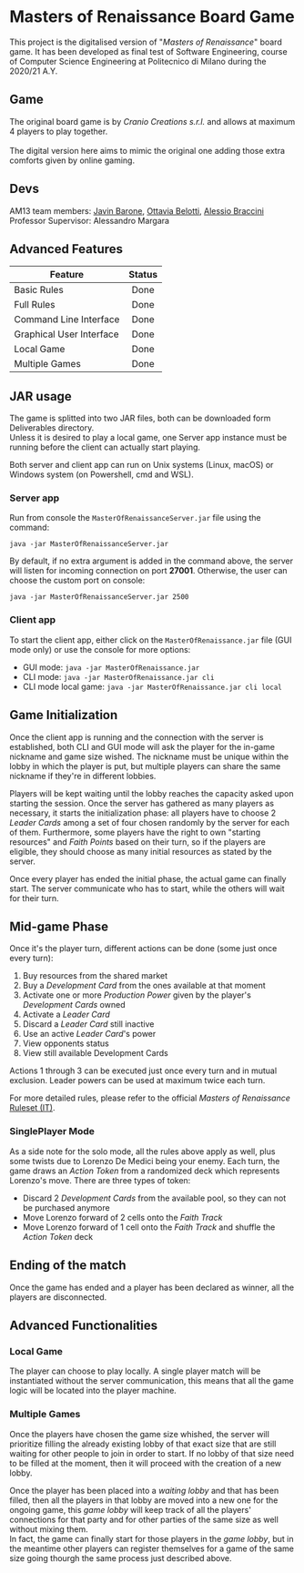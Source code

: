 # Masters of Renaissance Board Game

This project is the digitalised version of "*Masters of Renaissance*" board game. It has been developed as final test of Software Engineering, course of Computer Science Engineering at Politecnico di Milano during the 2020/21 A.Y.
<br/>
## Game
The original board game is by *Cranio Creations s.r.l.* and allows at maximum 4 players to play together. 
<br>
<br>
The digital version here aims to mimic the original one adding those extra comforts given by online gaming. 


## Devs 
AM13 team members: 
[Javin Barone](https://github.com/Javinyx), [Ottavia Belotti](https://github.com/OttaviaBelotti), [Alessio Braccini](https://github.com/AlessioBraccini)
<br/>
Professor Supervisor: Alessandro Margara

## Advanced Features

| Feature       | Status        |
|---------------|:---------------:|
|Basic Rules| Done|
|Full Rules | Done|
|Command Line Interface| Done |
|Graphical User Interface| Done|
|Local Game     | Done|
|Multiple Games | Done|

## JAR usage
The game is splitted into two JAR files, both can be downloaded form Deliverables directory.
<br>Unless it is desired to play a local game, one Server app instance must be running before the client can actually start playing.</br>

Both server and client app can run on Unix systems (Linux, macOS) or Windows system (on Powershell, cmd and WSL).

### Server app
Run from console the `MasterOfRenaissanceServer.jar` file using the command:
```
java -jar MasterOfRenaissanceServer.jar
```
By default, if no extra argument is added in the command above, the server will listen for incoming connection on port **27001**. Otherwise, the user can choose the custom port on console:
```
java -jar MasterOfRenaissanceServer.jar 2500
```
### Client app
To start the client app, either click on the `MasterOfRenaissance.jar` file (GUI mode only) or use the console for more options:
* GUI mode: `java -jar MasterOfRenaissance.jar`
* CLI mode: `java -jar MasterOfRenaissance.jar cli`
* CLI mode local game: `java -jar MasterOfRenaissance.jar cli local`

## Game Initialization
Once the client app is running and the connection with the server is established, both CLI and GUI mode will ask the player for the in-game nickname and game size wished. The nickname must be unique within the lobby in which the player is put, but multiple players can share the same nickname if they're in different lobbies.
<br>

Players will be kept waiting until the lobby reaches the capacity asked upon starting the session. Once the server has gathered as many players as necessary, it starts the initialization phase: all players have to choose 2 *Leader Cards* among a set of four chosen randomly by the server for each of them. Furthermore, some players have the right to own "starting resources" and *Faith Points* based on their turn, so if the players are eligible, they should choose as many initial resources as stated by the server.
<br>

Once every player has ended the initial phase, the actual game can finally start. The server communicate who has to start, while the others will wait for their turn.

## Mid-game Phase
Once it's the player turn, different actions can be done (some just once every turn):
1. Buy resources from the shared market
2.  Buy a *Development Card* from the ones available at that moment
3. Activate one or more *Production Power* given by the player's *Development Cards* owned
4. Activate a *Leader Card*
5. Discard a *Leader Card* still inactive
6. Use an active *Leader Card*'s power
7. View opponents status
8. View still available Development Cards

Actions 1 through 3 can be executed just once every turn and in mutual exclusion. Leader powers can be used at maximum twice each turn.
<br>

For more detailed rules, please refer to the official *Masters of Renaissance* [Ruleset (IT)](http://www.craniocreations.it/wp-content/uploads/2021/04/Lorenzo_Cardgame_Rules_ITA_small-3.pdf).

### SinglePlayer Mode
As a side note for the solo mode, all the rules above apply as well, plus some twists due to Lorenzo De Medici being your enemy. Each turn, the game draws an *Action Token* from a randomized deck which represents Lorenzo's move. There are three types of token:
* Discard 2 *Development Cards* from the available pool, so they can not be purchased anymore
* Move Lorenzo forward of 2 cells onto the *Faith Track*
* Move Lorenzo forward of 1 cell onto the *Faith Track* and shuffle the *Action Token* deck

## Ending of the match
Once the game has ended and a player has been declared as winner, all the players are disconnected.

## Advanced Functionalities
### Local Game
The player can choose to play locally. A single player match will be instantiated without the server communication, this means that all the game logic will be located into the player machine.

### Multiple Games
Once the players have chosen the game size whished, the server will prioritize filling the already existing lobby of that exact size that are still waiting for other people to join in order to start. If no lobby of that size need to be filled at the moment, then it will proceed with the creation of a new lobby.

Once the player has been placed into a *waiting lobby* and that has been filled, then all the players in that lobby are moved into a new one for the ongoing game, this *game lobby* will keep track of all the players' connections for that party and for other parties of the same size as well without mixing them. 
<br>
In fact, the game can finally start for those players in the *game lobby*, but in the meantime other players can register themselves for a game of the same size going thourgh the same process just described above.
